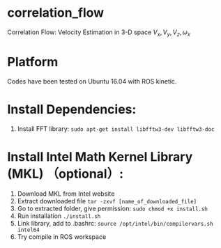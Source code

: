 # correlation_flow
Correlation Flow: Velocity Estimation in 3-D space $V_x, V_y, V_z, \omega_x$
 
# Platform
  Codes have been tested on Ubuntu 16.04 with ROS kinetic.
  
# Install Dependencies:
  1. Install FFT library: 
	```
	sudo apt-get install libfftw3-dev libfftw3-doc
	```

# Install Intel Math Kernel Library (MKL) （optional）:

  1. Download MKL from Intel website
  2. Extract downloaded file 
  	```
  	tar -zxvf [name_of_downloaded_file]
  	```
  3. Go to extracted folder, give permission: 
  	```
  	sudo chmod +x install.sh
  	```
  4. Run installation 
	```
  	./install.sh
  	```
  5. Link library, add to .bashrc: 
  	```
  	source /opt/intel/bin/compilervars.sh intel64
  	```
  6. Try compile in ROS workspace

